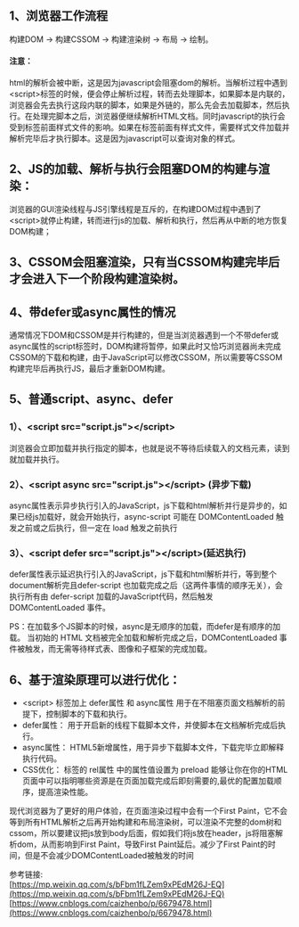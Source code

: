 ## 1、浏览器工作流程
构建DOM -> 构建CSSOM -> 构建渲染树 -> 布局 -> 绘制。

#### 注意：
html的解析会被中断，这是因为javascript会阻塞dom的解析。当解析过程中遇到\<script\>标签的时候，便会停止解析过程，转而去处理脚本，如果脚本是内联的，浏览器会先去执行这段内联的脚本，如果是外链的，那么先会去加载脚本，然后执行。在处理完脚本之后，浏览器便继续解析HTML文档。同时javascript的执行会受到标签前面样式文件的影响。如果在标签前面有样式文件，需要样式文件加载并解析完毕后才执行脚本。这是因为javascript可以查询对象的样式。 


## 2、JS的加载、解析与执行会阻塞DOM的构建与渲染：  
浏览器的GUI渲染线程与JS引擎线程是互斥的，在构建DOM过程中遇到了\<script\>就停止构建，转而进行js的加载、解析和执行，然后再从中断的地方恢复DOM构建；

## 3、CSSOM会阻塞渲染，只有当CSSOM构建完毕后才会进入下一个阶段构建渲染树。

## 4、带defer或async属性的情况
通常情况下DOM和CSSOM是并行构建的，但是当浏览器遇到一个不带defer或async属性的script标签时，DOM构建将暂停，如果此时又恰巧浏览器尚未完成CSSOM的下载和构建，由于JavaScript可以修改CSSOM，所以需要等CSSOM构建完毕后再执行JS，最后才重新DOM构建。

 


## 5、普通script、async、defer
### 1）、\<script src="script.js"\>\</script\>  
浏览器会立即加载并执行指定的脚本，也就是说不等待后续载入的文档元素，读到就加载并执行。
### 2）、\<script async src="script.js"\>\</script\> (异步下载)  
async属性表示异步执行引入的JavaScript，js下载和html解析并行是异步的，如果已经js加载好，就会开始执行，async-script 可能在 DOMContentLoaded 触发之前或之后执行，但一定在 load 触发之前执行
### 3）、\<script defer src="script.js"\>\</script\>(延迟执行)  
defer属性表示延迟执行引入的JavaScript，js下载和html解析并行，等到整个 document解析完且defer-script 也加载完成之后（这两件事情的顺序无关），会执行所有由 defer-script 加载的JavaScript代码，然后触发 DOMContentLoaded 事件。

PS：在加载多个JS脚本的时候，async是无顺序的加载，而defer是有顺序的加载。
当初始的 HTML 文档被完全加载和解析完成之后，DOMContentLoaded 事件被触发，而无需等待样式表、图像和子框架的完成加载。

## 6、基于渲染原理可以进行优化：
- \<script\> 标签加上 defer属性 和 async属性 用于在不阻塞页面文档解析的前提下，控制脚本的下载和执行。
- defer属性： 用于开启新的线程下载脚本文件，并使脚本在文档解析完成后执行。
- async属性： HTML5新增属性，用于异步下载脚本文件，下载完毕立即解释执行代码。
- CSS优化： <link> 标签的 rel属性 中的属性值设置为 preload 能够让你在你的HTML页面中可以指明哪些资源是在页面加载完成后即刻需要的,最优的配置加载顺序，提高渲染性能。

现代浏览器为了更好的用户体验，在页面渲染过程中会有一个First Paint，它不会等到所有HTML解析之后再开始构建和布局渲染树，可以渲染不完整的dom树和cssom，所以要建议把js放到body后面，假如我们将js放在header，js将阻塞解析dom，从而影响到First Paint，导致First Paint延后。减少了First Paint的时间，但是不会减少DOMContentLoaded被触发的时间


参考链接:   
[https://mp.weixin.qq.com/s/bFbm1fLZem9xPEdM26J-EQ](https://mp.weixin.qq.com/s/bFbm1fLZem9xPEdM26J-EQ)    
[https://www.cnblogs.com/caizhenbo/p/6679478.html](https://www.cnblogs.com/caizhenbo/p/6679478.html)

